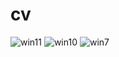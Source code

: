 # cv
![win11](https://github.com/user-attachments/assets/a489d02f-1b28-4082-9e87-f867e25ad7a8)
![win10](https://github.com/user-attachments/assets/4cf9efd8-dfd2-421d-9f5a-fdfc49d6e6ff)
![win7](https://github.com/user-attachments/assets/92bc53b4-e1f2-4de3-bd11-38a17c2153c2)
